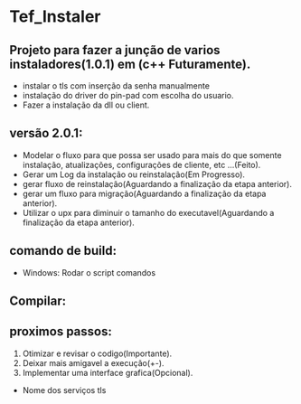 # Tef_Instaler
## Projeto para fazer a junção de varios instaladores(1.0.1) em (c++ Futuramente).
- instalar o tls com inserção da senha manualmente
- instalação do driver do pin-pad com escolha do usuario.
- Fazer a instalação da dll ou client.
## versão 2.0.1:
- Modelar o fluxo para que possa ser usado para mais do que somente instalação, atualizações, configurações de cliente, etc ...(Feito).
- Gerar um Log da instalação ou reinstalação(Em Progresso).
- gerar fluxo de reinstalação(Aguardando a finalização da etapa anterior).
- gerar um fluxo para migração(Aguardando a finalização da etapa anterior).
- Utilizar o upx para diminuir o tamanho do executavel(Aguardando a finalização da etapa anterior).
## comando de build:
- Windows: Rodar o script comandos
## Compilar:
## proximos passos:
1. Otimizar e revisar o codigo(Importante).
2. Deixar mais amigavel a execução(+-).
3. Implementar uma interface grafica(Opcional).


- Nome dos serviços tls
